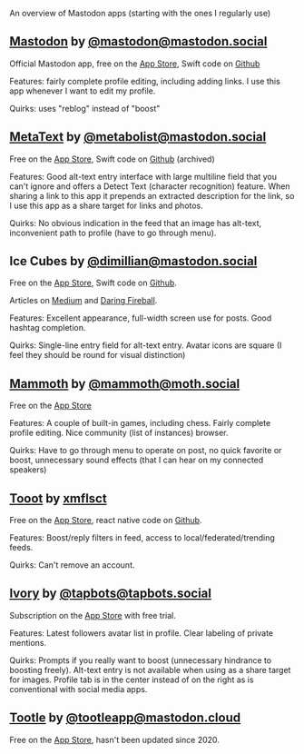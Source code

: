An overview of Mastodon apps (starting with the ones I regularly use)

## [Mastodon](https://joinmastodon.org/apps) by [@mastodon@mastodon.social](https://mastodon.social/@Mastodon)

Official Mastodon app, free on the [App Store](https://apps.apple.com/us/app/mastodon-for-iphone/id1571998974), Swift code on [Github](https://github.com/mastodon/mastodon-ios)

Features: fairly complete profile editing, including adding links. I use this app whenever I want to edit my profile.

Quirks: uses "reblog" instead of "boost"

## [MetaText](https://metabolist.org/) by [@metabolist@mastodon.social](https://mastodon.social/@metabolist)

Free on the [App Store](https://apps.apple.com/us/app/metatext/id1523996615), Swift code on [Github](https://github.com/metabolist/metatext) (archived)

Features: Good alt-text entry interface with large multiline field that you can't ignore and offers a Detect Text (character recognition) feature. When sharing a link to this app it prepends an extracted description for the link, so I use this app as a share target for links and photos.

Quirks: No obvious indication in the feed that an image has alt-text, inconvenient path to profile (have to go through menu).

## Ice Cubes by [@dimillian@mastodon.social](https://mastodon.social/@dimillian)

Free on the [App Store](https://apps.apple.com/us/app/ice-cubes-for-mastodon/id6444915884), Swift code on [Github](https://github.com/Dimillian/IceCubesApp).

Articles on [Medium](https://dimillian.medium.com/the-making-of-ice-cubes-an-open-source-swiftui-mastodon-client-45ebea5cf6b6) and [Daring Fireball](https://daringfireball.net/2023/01/ice_cubes_app_store_limbo).

Features: Excellent appearance, full-width screen use for posts. Good hashtag completion.

Quirks: Single-line entry field for alt-text entry. Avatar icons are square (I feel they should be round for visual distinction)

## [Mammoth](https://getmammoth.app/) by [@mammoth@moth.social](https://moth.social/@mammoth)

Free on the [App Store](https://apps.apple.com/us/app/mammoth-for-mastodon/id1667573899)

Features: A couple of built-in games, including chess. Fairly complete profile editing. Nice community (list of instances) browser.

Quirks: Have to go through menu to operate on post, no quick favorite or boost, unnecessary sound effects (that I can hear on my connected speakers)

## [Tooot](https://tooot.app/) by [xmflsct](https://xmflsct.com/)

Free on the [App Store](https://apps.apple.com/us/app/tooot-fediverse-and-mastodon/id1549772269), react native code on [Github](https://github.com/tooot-app/app).

Features: Boost/reply filters in feed, access to local/federated/trending feeds.

Quirks: Can't remove an account.

## [Ivory](https://tapbots.com/ivory/) by [@tapbots@tapbots.social](https://tapbots.social/@tapbots)

Subscription on the [App Store](https://apps.apple.com/us/app/ivory-for-mastodon-by-tapbots/id6444602274) with free trial.

Features: Latest followers avatar list in profile. Clear labeling of private mentions.

Quirks: Prompts if you really want to boost (unnecessary hindrance to boosting freely). Alt-text entry is not available when using as a share target for images. Profile tab is in the center instead of on the right as is conventional with social media apps.

## [Tootle](https://apps.apple.com/us/app/tootle-for-mastodon/id1236013466) by [@tootleapp@mastodon.cloud](https://mastodon.cloud/@tootleapp)

Free on the [App Store](https://apps.apple.com/us/app/tootle-for-mastodon/id1236013466), hasn't been updated since 2020.
